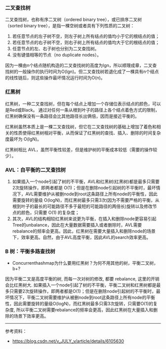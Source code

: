 ### 二叉查找树

二叉查找树，也称有序二叉树（ordered binary tree），或已排序二叉树（sorted binary tree），是指一棵空树或者具有下列性质的二叉树：

1. 若任意节点的左子树不空，则左子树上所有结点的值均小于它的根结点的值；
2. 若任意节点的右子树不空，则右子树上所有结点的值均大于它的根结点的值；
3. 任意节点的左、右子树也分别为二叉查找树。
4. 没有键值相等的节点（no duplicate nodes）。

因为一棵由n个结点随机构造的二叉查找树的高度为lgn，所以顺理成章，二叉查找树的一般操作的执行时间为O(lgn)。但二叉查找树若退化成了一棵具有n个结点的线性链后，则这些操作最坏情况运行时间为O(n)。

### 红黑树

红黑树，一种二叉查找树，但在每个结点上增加一个存储位表示结点的颜色，可以是Red或Black。
通过对任何一条从根到叶子的路径上各个结点着色方式的限制，红黑树确保没有一条路径会比其他路径长出俩倍，因而是接近平衡的。

红黑树虽然本质上是一棵二叉查找树，但它在二叉查找树的基础上增加了着色和相关的性质使得红黑树相对平衡，从而保证了红黑树的查找、插入、删除的时间复杂度最坏为 O(lgN)。

红黑树相比 AVL，虽然平衡性较差，但是维护树的平衡成本较低（需要的操作较少）。

### AVL：自平衡的二叉查找树

1. 如果插入一个node引起了树的不平衡，AVL和红黑树(红黑树)都是最多只需要2次旋转操作，即两者都是 O(1)；但是在删除node引起树的不平衡时，最坏情况下，AVL需要维护从被删node到root这条路径上所有node的平衡性，因此需要旋转的量级 O(logN)，而红黑树最多只需3次(因为不需要严格的平衡，从根到叶子的最长的可能路径不多于最短的可能路径的两倍长)旋转以及修改节点的颜色，只需要 O(1) 的复杂度；
2. 其次，AVL的结构相较红黑树来说更为平衡，在插入和删除node更容易引起Tree的unbalance，因此在大量数据需要插入或者删除时，AVL需要rebalance的频率会更高。因此，红黑树在需要大量插入和删除node的场景下，效率更高。自然，由于AVL高度平衡，因此AVL的search效率更高。

### B 树：平衡多路查找树

- Concurrenthashmap为什么要用红黑树？为何不用其他的树，平衡二叉树，b+?

因为平衡二叉是高度平衡的树, 而每一次对树的修改, 都要 rebalance, 这里的开销会比红黑树大. 如果插入一个node引起了树的不平衡，平衡二叉树和红黑树都是最多只需要2次旋转操作，即两者都是O(1)；但是在删除node引起树的不平衡时，最坏情况下，平衡二叉树需要维护从被删node到root这条路径上所有node的平衡性，因此需要旋转的量级O(logN)，而红黑树最多只需3次旋转，只需要O(1)的复杂度, 所以平衡二叉树需要rebalance的频率会更高，因此红黑树在大量插入和删除的场景下效率更高。

---
参考资料：

- https://blog.csdn.net/v_JULY_v/article/details/6105630